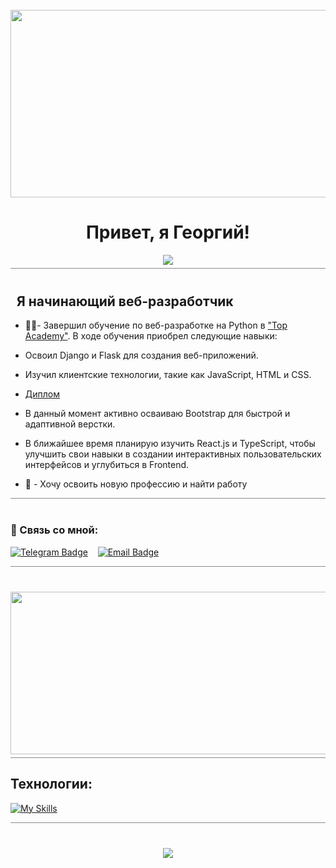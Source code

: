 <br clear="both">


<div align="center" style="margin-top: 40px;">
  <img src="assets/images/developergif.gif" width="700" height="300" style="display: block; margin: 0 auto;">
</div>


<h1 align="center">Привет, я Георгий!</h1>

<div align="center">
  <img src="https://komarev.com/ghpvc/?username=MRGiorgioDev8&color=blueviolet" />
</div>

<hr style="width: 100%; margin: 0; margin-top: 5px; margin-bottom: 40px; opacity: 0.5;">

##  &nbsp; Я начинающий веб-разработчик

-  👨‍🎓- Завершил обучение по веб-разработке на Python в ["Top Academy"](https://msk.top-academy.ru). В ходе обучения приобрел следующие навыки:

- Освоил Django и Flask для создания веб-приложений.
- Изучил клиентские технологии, такие как JavaScript, HTML и CSS.
  
- [Диплом](assets/pdf/диплом.pdf)

- В данный момент активно осваиваю Bootstrap для быстрой и адаптивной верстки.
-	В ближайшее время планирую изучить React.js и TypeScript, чтобы улучшить свои навыки в создании интерактивных пользовательских интерфейсов и углубиться в Frontend.



- 💼 - Хочу освоить новую профессию и найти работу 

<hr style="width: 100%; margin: 0; margin-top: 5px; margin-bottom: 40px; opacity: 0.5;">


### 💬 Связь со мной:

[![Telegram Badge](https://img.shields.io/badge/Telegram-%40mrgiorgio8-blue)](https://t.me/mrgiorgio8)&nbsp;&nbsp;&nbsp;
[![Email Badge](https://img.shields.io/badge/Email-Gmail&#10144;-red)](mailto:gerorge.oblivantsev8@gmail.com)

<hr style="width: 100%; margin: 0; margin-top: 5px; margin-bottom: 20px; opacity: 0.5;">

<div align="center" style="margin-top: 40px;">
  <img src="assets/images/citygif.gif" width="600" height="260" style="display: block; margin: 0 auto;">
</div>

<hr style="width: 100%; margin: 0; margin-top: 5px; margin-bottom: 20px; opacity: 0.5;">

## Технологии:
[![My Skills](https://skillicons.dev/icons?i=js,python,html,css,bootstrap,django,flask)](https://skillicons.dev)

<hr style="width: 100%; margin: 0; margin-top: 5px; margin-bottom: 40px; opacity: 0.5;">

<div align="center">
  <a href="https://git.io/streak-stats">
    <img src="https://github-readme-streak-stats.herokuapp.com/?user=MRGiorgiosDev8&theme=dark" />
  </a>
</div>
